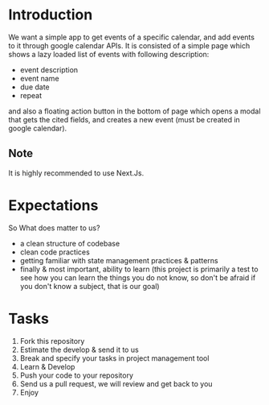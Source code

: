 # Introduction
We want a simple app to get events of a specific calendar, and add events to it through google calendar APIs. It is consisted of a simple page which shows a lazy loaded list of events with following description:

- event description
- event name
- due date
- repeat

and also a floating action button in the bottom of page which opens a modal that gets the cited fields, and creates a new event (must be created in google calendar).

## Note
It is highly recommended to use Next.Js.

# Expectations
So What does matter to us?

- a clean structure of codebase
- clean code practices
- getting familiar with state management practices & patterns
- finally & most important, ability to learn (this project is primarily a test to see how you can learn the things you do not know, so don't be afraid if you don't know a subject, that is our goal)

# Tasks
1. Fork this repository
2. Estimate the develop & send it to us
3. Break and specify your tasks in project management tool
4. Learn & Develop
5. Push your code to your repository
6. Send us a pull request, we will review and get back to you
7. Enjoy

